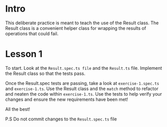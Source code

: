 # Intro
This deliberate practice is meant to teach the use of the Result class.
The Result class is a convenient helper class for wrapping the results of operations that could fail.

# Lesson 1
To start. Look at the `Result.spec.ts file` and the `Result.ts` file.
Implement the Result class so that the tests pass.

Once the Result.spec tests are passing, take a look at `exercise-1.spec.ts` and `exercise-1.ts`.
Use the Result class and the `match` method to refactor and neaten the code within `exercise-1.ts`.
Use the tests to help verify your changes and ensure the new requirements have been met!

All the best!

P.S Do not commit changes to the `Result.spec.ts` file
